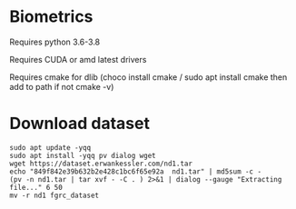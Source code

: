 # Biometrics

Requires python 3.6-3.8

Requires CUDA or amd latest drivers

Requires cmake for dlib (choco install cmake / sudo apt install cmake then add to path if not cmake -v)

# Download dataset

```shell
sudo apt update -yqq
sudo apt install -yqq pv dialog wget
wget https://dataset.erwankessler.com/nd1.tar
echo "849f842e39b632b2e428c1bc6f65e92a  nd1.tar" | md5sum -c -
(pv -n nd1.tar | tar xvf - -C . ) 2>&1 | dialog --gauge "Extracting file..." 6 50
mv -r nd1 fgrc_dataset
```

